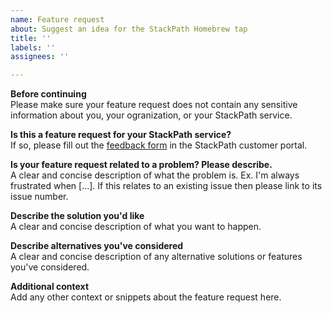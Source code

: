 ```yaml
---
name: Feature request
about: Suggest an idea for the StackPath Homebrew tap
title: ''
labels: ''
assignees: ''

---
```


**Before continuing**  
Please make sure your feature request does not contain any sensitive information 
about you, your ogranization, or your StackPath service.

**Is this a feature request for your StackPath service?**  
If so, please fill out the [feedback form](https://control.stackpath.com/feedback/) 
in the StackPath customer portal. 

**Is your feature request related to a problem? Please describe.**  
A clear and concise description of what the problem is. Ex. I'm always 
frustrated when [...]. If this relates to an existing issue then please link to 
its issue number.

**Describe the solution you'd like**  
A clear and concise description of what you want to happen.

**Describe alternatives you've considered**  
A clear and concise description of any alternative solutions or features you've 
considered.

**Additional context**  
Add any other context or snippets about the feature request here.
